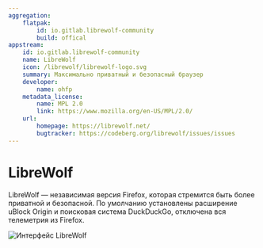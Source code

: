 ```yaml
---
aggregation:
    flatpak:
        id: io.gitlab.librewolf-community
        build: offical
appstream:
    id: io.gitlab.librewolf-community
    name: LibreWolf
    icon: /librewolf/librewolf-logo.svg
    summary: Максимально приватный и безопасный браузер
    developer:
        name: ohfp
    metadata_license:
        name: MPL 2.0
        link: https://www.mozilla.org/en-US/MPL/2.0/
    url:
        homepage: https://librewolf.net/
        bugtracker: https://codeberg.org/librewolf/issues/issues
---
```


# LibreWolf

LibreWolf — независимая версия Firefox, которая стремится быть более приватной и безопасной. По умолчанию установлены расширение uBlock Origin и поисковая система DuckDuckGo, отключена вся телеметрия из Firefox.

![Интерфейс LibreWolf](/librewolf/librewolf-preview.png)

<AGWGallery />
<!--@include: @apps/_parts/install/content-flatpak.md-->
